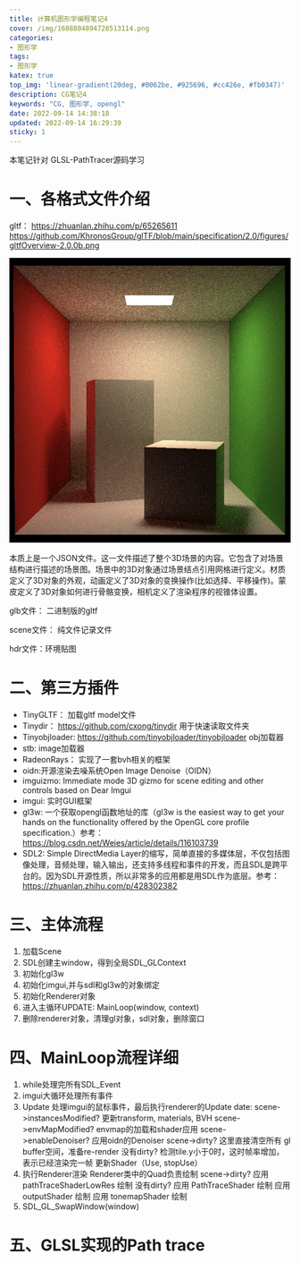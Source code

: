 ```yaml
---
title: 计算机图形学编程笔记4
cover: /img/1608804894728513114.png
categories:
- 图形学
tags: 
- 图形学
katex: true
top_img: 'linear-gradient(20deg, #0062be, #925696, #cc426e, #fb0347)'
description: CG笔记4
keywords: "CG, 图形学, opengl"
date: 2022-09-14 14:38:18
updated: 2022-09-14 16:29:39
sticky: 1
---
```


本笔记针对 GLSL-PathTracer源码学习

# 一、各格式文件介绍
gltf：
https://zhuanlan.zhihu.com/p/65265611
https://github.com/KhronosGroup/glTF/blob/main/specification/2.0/figures/gltfOverview-2.0.0b.png

![gltf格式文件](/img/1608804894728513114.png)

本质上是一个JSON文件。这一文件描述了整个3D场景的内容。它包含了对场景结构进行描述的场景图。场景中的3D对象通过场景结点引用网格进行定义。材质定义了3D对象的外观，动画定义了3D对象的变换操作(比如选择、平移操作)。蒙皮定义了3D对象如何进行骨骼变换，相机定义了渲染程序的视锥体设置。

glb文件： 二进制版的gltf

scene文件： 纯文件记录文件

hdr文件：环境贴图

# 二、第三方插件
* TinyGLTF： 加载gltf model文件
* Tinydir： https://github.com/cxong/tinydir 用于快速读取文件夹
* Tinyobjloader: https://github.com/tinyobjloader/tinyobjloader obj加载器
* stb: image加载器
* RadeonRays： 实现了一套bvh相关的框架
* oidn:开源渲染去噪系统Open Image Denoise（OIDN）
* imguizmo: Immediate mode 3D gizmo for scene editing and other controls based on Dear Imgui
* imgui: 实时GUI框架
* gl3w: 一个获取opengl函数地址的库（gl3w is the easiest way to get your hands on the functionality offered by the OpenGL core profile specification.）参考：https://blog.csdn.net/Weies/article/details/116103739
* SDL2: Simple DirectMedia Layer的缩写，简单直接的多媒体层，不仅包括图像处理，音频处理，输入输出，还支持多线程和事件的开发，而且SDL是跨平台的。因为SDL开源性质，所以非常多的应用都是用SDL作为底层。参考： https://zhuanlan.zhihu.com/p/428302382


# 三、主体流程

1. 加载Scene
2. SDL创建主window，得到全局SDL_GLContext
3. 初始化gl3w
4. 初始化imgui,并与sdl和gl3w的对象绑定
5. 初始化Renderer对象
6. 进入主循环UPDATE: MainLoop(window, context)
7. 删除renderer对象，清理gl对象，sdl对象，删除窗口

# 四、MainLoop流程详细

1. while处理完所有SDL_Event
2. imgui大循环处理所有事件
3. Update 处理imgui的鼠标事件，最后执行renderer的Update
date: 
        scene->instancesModified?
            更新transform, materials, BVH
        scene->envMapModified?
            envmap的加载和shader应用
        scene->enableDenoiser?
            应用oidn的Denoiser
        scene->dirty?
            这里直接清空所有 gl buffer空间，准备re-render
        没有dirty?
            检测tile.y小于0时，这时帧率增加，表示已经渲染完一帧
        更新Shader（Use, stopUse）
4. 执行Renderer渲染
    Renderer类中的Quad负责绘制
    scene->dirty?
        应用 pathTraceShaderLowRes 绘制
    没有dirty?
        应用 PathTraceShader 绘制
        应用 outputShader 绘制
        应用 tonemapShader 绘制
5. SDL_GL_SwapWindow(window)

# 五、GLSL实现的Path trace
